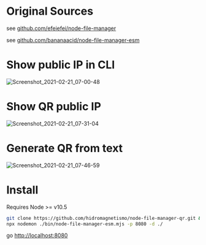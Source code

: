 

# Original Sources

see [github.com/efeiefei/node-file-manager](https://github.com/efeiefei/node-file-manager)

see [github.com/bananaacid/node-file-manager-esm](https://github.com/bananaacid/node-file-manager-esm)


# Show public IP in CLI
![Screenshot_2021-02-21_07-00-48](https://user-images.githubusercontent.com/6284869/108618145-981a6780-7413-11eb-97c0-1d602a0be617.png)

# Show QR public IP
![Screenshot_2021-02-21_07-31-04](https://user-images.githubusercontent.com/6284869/108618521-f7c64200-7416-11eb-9785-acee87250a7d.png)

# Generate QR from text
![Screenshot_2021-02-21_07-46-59](https://user-images.githubusercontent.com/6284869/108618841-3bba4680-7419-11eb-804e-56c08232172e.png)


# Install
Requires Node >= v10.5

```bash
git clone https://github.com/hidromagnetismo/node-file-manager-qr.git && cd node-file-manager-qr && npm i && npm i --only=dev
npx nodemon ./bin/node-file-manager-esm.mjs -p 8080 -d ./
```
go [http://localhost:8080](http://localhost:8080)

